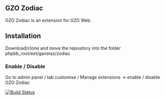 ## GZO Zodiac
GZO Zodiac is an extension for GZO Web.

## Installation
Download/clone and move the repository into the folder phpbb_root/ext/ganstaz/zodiac

### Enable / Disable
Go to admin panel / tab customise / Manage extensions -> enable / disable GZO Zodiac

[![Build Status](https://github.com/GanstaZ/zodiac/workflows/Tests/badge.svg)](https://github.com/GanstaZ/zodiac)
